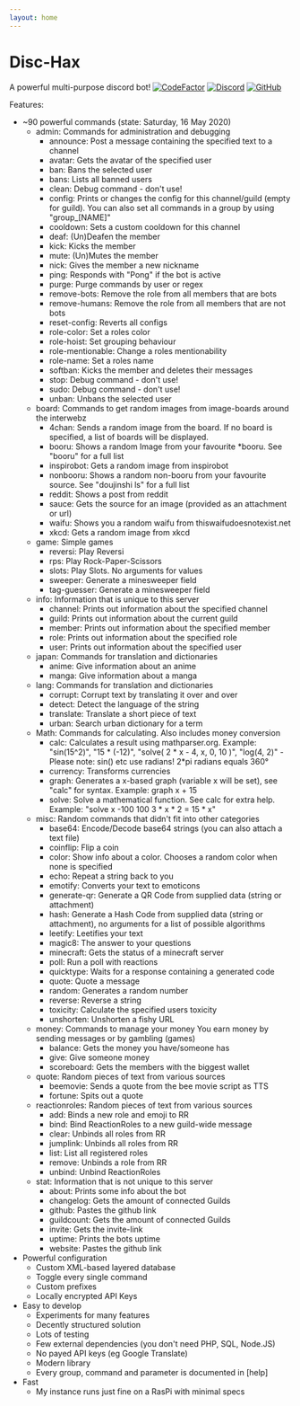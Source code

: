 ```yaml
---
layout: home
---
```

# Disc-Hax
A powerful multi-purpose discord bot!
[![CodeFactor](https://www.codefactor.io/repository/github/jfronny/disc-hax/badge)](https://www.codefactor.io/repository/github/jfronny/disc-hax)
[![Discord](https://img.shields.io/discord/466965965658128384?label=Discord)](https://discord.gg/UjhHBqt)
[![GitHub](https://img.shields.io/badge/-GitHub-informational)](https://github.com/JFronny/Disc-Hax)

Features:
- ~90 powerful commands (state: Saturday, 16 May 2020)
  - admin: Commands for administration and debugging
    - announce: Post a message containing the specified text to a channel
    - avatar: Gets the avatar of the specified user
    - ban: Bans the selected user
    - bans: Lists all banned users
    - clean: Debug command - don't use!
    - config: Prints or changes the config for this channel/guild (empty for guild). You can also set all commands in a group by using "group_[NAME]"
    - cooldown: Sets a custom cooldown for this channel
    - deaf: (Un)Deafen the member
    - kick: Kicks the member
    - mute: (Un)Mutes the member
    - nick: Gives the member a new nickname
    - ping: Responds with "Pong" if the bot is active
    - purge: Purge commands by user or regex
    - remove-bots: Remove the role from all members that are bots
    - remove-humans: Remove the role from all members that are not bots
    - reset-config: Reverts all configs
    - role-color: Set a roles color
    - role-hoist: Set grouping behaviour
    - role-mentionable: Change a roles mentionability
    - role-name: Set a roles name
    - softban: Kicks the member and deletes their messages
    - stop: Debug command - don't use!
    - sudo: Debug command - don't use!
    - unban: Unbans the selected user
  - board: Commands to get random images from image-boards around the interwebz
    - 4chan: Sends a random image from the board. If no board is specified, a list of boards will be displayed.
    - booru: Shows a random Image from your favourite *booru. See "booru" for a full list
    - inspirobot: Gets a random image from inspirobot
    - nonbooru: Shows a random non-booru from your favourite source. See "doujinshi ls" for a full list
    - reddit: Shows a post from reddit
    - sauce: Gets the source for an image (provided as an attachment or url)
    - waifu: Shows you a random waifu from thiswaifudoesnotexist.net
    - xkcd: Gets a random image from xkcd
  - game: Simple games
    - reversi: Play Reversi
    - rps: Play Rock-Paper-Scissors
    - slots: Play Slots. No arguments for values
    - sweeper: Generate a minesweeper field
    - tag-guesser: Generate a minesweeper field
  - info: Information that is unique to this server
    - channel: Prints out information about the specified channel
    - guild: Prints out information about the current guild
    - member: Prints out information about the specified member
    - role: Prints out information about the specified role
    - user: Prints out information about the specified user
  - japan: Commands for translation and dictionaries
    - anime: Give information about an anime
    - manga: Give information about a manga
  - lang: Commands for translation and dictionaries
    - corrupt: Corrupt text by translating it over and over
    - detect: Detect the language of the string
    - translate: Translate a short piece of text
    - urban: Search urban dictionary for a term
  - Math: Commands for calculating. Also includes money conversion
    - calc: Calculates a result using mathparser.org. Example: "sin(15^2)", "15 * (-12)", "solve( 2 * x - 4, x, 0, 10 )", "log(4, 2)" - Please note: sin() etc use radians! 2*pi radians equals 360°
    - currency: Transforms currencies
    - graph: Generates a x-based graph (variable x will be set), see "calc" for syntax. Example: graph x + 15
    - solve: Solve a mathematical function. See calc for extra help. Example: "solve x -100 100 3 * x * 2 = 15 * x"
  - misc: Random commands that didn't fit into other categories
    - base64: Encode/Decode base64 strings (you can also attach a text file)
    - coinflip: Flip a coin
    - color: Show info about a color. Chooses a random color when none is specified
    - echo: Repeat a string back to you
    - emotify: Converts your text to emoticons
    - generate-qr: Generate a QR Code from supplied data (string or attachment)
    - hash: Generate a Hash Code from supplied data (string or attachment), no arguments for a list of possible algorithms
    - leetify: Leetifies your text
    - magic8: The answer to your questions
    - minecraft: Gets the status of a minecraft server
    - poll: Run a poll with reactions
    - quicktype: Waits for a response containing a generated code
    - quote: Quote a message
    - random: Generates a random number
    - reverse: Reverse a string
    - toxicity: Calculate the specified users toxicity
    - unshorten: Unshorten a fishy URL
  - money: Commands to manage your money
You earn money by sending messages or by gambling (games)
    - balance: Gets the money you have/someone has
    - give: Give someone money
    - scoreboard: Gets the members with the biggest wallet
  - quote: Random pieces of text from various sources
    - beemovie: Sends a quote from the bee movie script as TTS
    - fortune: Spits out a quote
  - reactionroles: Random pieces of text from various sources
    - add: Binds a new role and emoji to RR
    - bind: Bind ReactionRoles to a new guild-wide message
    - clear: Unbinds all roles from RR
    - jumplink: Unbinds all roles from RR
    - list: List all registered roles
    - remove: Unbinds a role from RR
    - unbind: Unbind ReactionRoles
  - stat: Information that is not unique to this server
    - about: Prints some info about the bot
    - changelog: Gets the amount of connected Guilds
    - github: Pastes the github link
    - guildcount: Gets the amount of connected Guilds
    - invite: Gets the invite-link
    - uptime: Prints the bots uptime
    - website: Pastes the github link
- Powerful configuration
  - Custom XML-based layered database
  - Toggle every single command
  - Custom prefixes
  - Locally encrypted API Keys
- Easy to develop
  - Experiments for many features
  - Decently structured solution
  - Lots of testing
  - Few external dependencies (you don't need PHP, SQL, Node.JS)
  - No payed API keys (eg Google Translate)
  - Modern library
  - Every group, command and parameter is documented in [help]
- Fast
  - My instance runs just fine on a RasPi with minimal specs